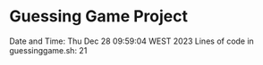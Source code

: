 # Guessing Game Project
Date and Time: Thu Dec 28 09:59:04 WEST 2023
Lines of code in guessinggame.sh: 21
